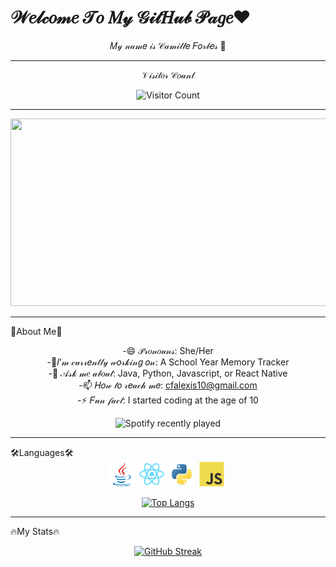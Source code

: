# 𝒲𝑒𝓁𝒸𝑜𝓂𝑒 𝒯𝑜 𝑀𝓎 𝒢𝒾𝓉𝐻𝓊𝒷 𝒫𝒶𝑔𝑒❤️

<div align="center">
𝑀𝓎 𝓃𝒶𝓂𝑒 𝒾𝓈 𝒞𝒶𝓂𝒾𝓁𝓁𝑒 𝐹𝑜𝓇𝒷𝑒𝓈 👋
<hr>
𝒱𝒾𝓈𝒾𝓉𝑜𝓇 𝒞𝑜𝓊𝓃𝓉

![Visitor Count](https://profile-counter.glitch.me/{CamilleForbes}/count.svg)
</div>
<hr>

<div align="center">
  <img src="https://media.giphy.com/media/RbDKaczqWovIugyJmW/giphy.gif" width="800" height="300"/>
</div>

<hr>
🙉About Me🙉
<div align="center">


-😄 𝒫𝓇𝑜𝓃𝑜𝓊𝓃𝓈: She/Her   
-🔭𝐼’𝓂 𝒸𝓊𝓇𝓇𝑒𝓃𝓉𝓁𝓎 𝓌𝑜𝓇𝓀𝒾𝓃𝑔 𝑜𝓃: A School Year Memory Tracker   
-💬 𝒜𝓈𝓀 𝓂𝑒 𝒶𝒷𝑜𝓊𝓉: Java, Python, Javascript, or React Native   
-📫 𝐻𝑜𝓌 𝓉𝑜 𝓇𝑒𝒶𝒸𝒽 𝓂𝑒: cfalexis10@gmail.com   
-⚡ 𝐹𝓊𝓃 𝒻𝒶𝒸𝓉: I started coding at the age of 10  
 
 ![Spotify recently played](https://spotify-recently-played-readme.vercel.app/api?user=chickennuggetwaddle12&count=1)
 
</div>
<hr>
🛠️Languages🛠️
<div align="center">
</div>
<div align="center">
  <img src="https://github.com/devicons/devicon/blob/master/icons/java/java-original.svg" title="Java" alt="Java" width="40" height="40"/>&nbsp;
  <img src="https://github.com/devicons/devicon/blob/master/icons/react/react-original.svg" title="React" alt="React" width="40" height="40"/>&nbsp;
  <img src="https://github.com/devicons/devicon/blob/master/icons/python/python-original.svg" title="Python" alt="Python" width="40" height="40"/>&nbsp;
  <img src="https://github.com/devicons/devicon/blob/master/icons/javascript/javascript-original.svg" title="Javascript" alt="Javascript" width="40" height="40"/>&nbsp;
</div>

<div align="center">
   
[![Top Langs](https://github-readme-stats.vercel.app/api/top-langs/?username=CamilleForbes&langs_count=5)](https://github.com/CamilleForbes/github-readme-stats)

</div>
<hr>
🔥My Stats🔥
<div align="center">

[![GitHub Streak](http://github-readme-streak-stats.herokuapp.com?user=CamilleForbes&theme=cobalt)](https://git.io/streak-stats)

</div>
